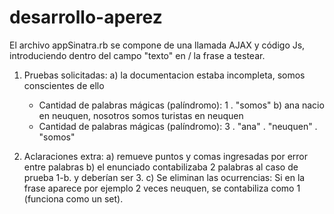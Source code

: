 # desarrollo-aperez
El archivo appSinatra.rb se compone de una llamada AJAX y código Js, introduciendo
dentro del campo "texto" en / la frase a testear.

1) Pruebas solicitadas:
  a) la documentacion estaba incompleta, somos conscientes de ello
    - Cantidad de palabras mágicas (palíndromo): 1
      . "somos"
  b) ana nacio en neuquen, nosotros somos turistas en neuquen
    - Cantidad de palabras mágicas (palíndromo): 3
      . "ana"
      . "neuquen"
      . "somos"

2) Aclaraciones extra:
  a) remueve puntos y comas ingresadas por error entre palabras
  b) el enunciado contabilizaba 2 palabras al caso de prueba 1-b. y deberían ser 3.
  c) Se eliminan las ocurrencias: Si en la frase aparece por ejemplo 2 veces neuquen, 
     se contabiliza como 1 (funciona como un set).
